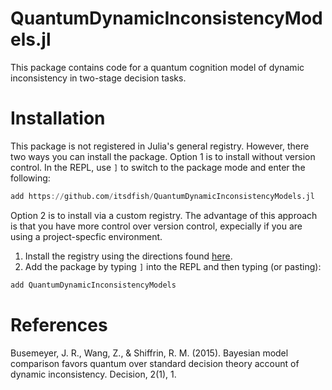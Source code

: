 # QuantumDynamicInconsistencyModels.jl

This package contains code for a quantum cognition model of dynamic inconsistency in two-stage decision tasks. 

# Installation

This package is not registered in Julia's general registry. However, there two ways you can install the package. Option 1 is to install without version control. In the REPL, use `]` to switch to the package mode and enter the following:

```julia
add https://github.com/itsdfish/QuantumDynamicInconsistencyModels.jl
```
Option 2 is to install via a custom registry. The advantage of this approach is that you have more control over version control, expecially if you are using a project-specfic environment. 

1. Install the registry using the directions found [here](https://github.com/itsdfish/Registry.jl).
2. Add the package by typing `]` into the REPL and then typing (or pasting):

```julia
add QuantumDynamicInconsistencyModels
```

# References 

Busemeyer, J. R., Wang, Z., & Shiffrin, R. M. (2015). Bayesian model comparison favors quantum over standard decision theory account of dynamic inconsistency. Decision, 2(1), 1.

